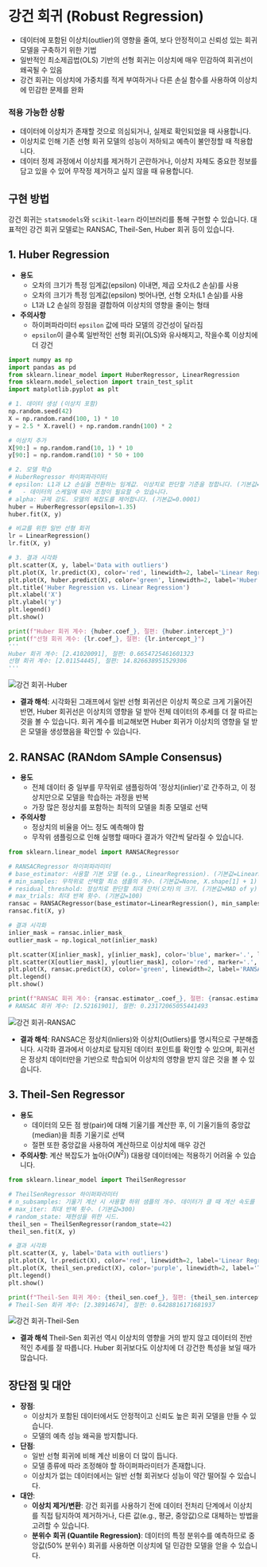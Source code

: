 # 강건 회귀 (Robust Regression)

- 데이터에 포함된 이상치(outlier)의 영향을 줄여, 보다 안정적이고 신뢰성 있는 회귀 모델을 구축하기 위한 기법
- 일반적인 최소제곱법(OLS) 기반의 선형 회귀는 이상치에 매우 민감하여 회귀선이 왜곡될 수 있음
- 강건 회귀는 이상치에 가중치를 적게 부여하거나 다른 손실 함수를 사용하여 이상치에 민감한 문제를 완화

### 적용 가능한 상황
- 데이터에 이상치가 존재할 것으로 의심되거나, 실제로 확인되었을 때 사용합니다.
- 이상치로 인해 기존 선형 회귀 모델의 성능이 저하되고 예측이 불안정할 때 적용합니다.
- 데이터 정제 과정에서 이상치를 제거하기 곤란하거나, 이상치 자체도 중요한 정보를 담고 있을 수 있어 무작정 제거하고 싶지 않을 때 유용합니다.

## 구현 방법
강건 회귀는 `statsmodels`와 `scikit-learn` 라이브러리를 통해 구현할 수 있습니다. 대표적인 강건 회귀 모델로는 RANSAC, Theil-Sen, Huber 회귀 등이 있습니다.

## 1. Huber Regression
- **용도**
    - 오차의 크기가 특정 임계값(epsilon) 이내면, 제곱 오차(L2 손실)를 사용
    - 오차의 크기가 특정 임계값(epsilon) 벗어나면, 선형 오차(L1 손실)를 사용
    - L1과 L2 손실의 장점을 결합하여 이상치의 영향을 줄이는 형태
- **주의사항**
    - 하이퍼파라미터 `epsilon` 값에 따라 모델의 강건성이 달라짐
    - `epsilon`이 클수록 일반적인 선형 회귀(OLS)와 유사해지고, 작을수록 이상치에 더 강건

```python
import numpy as np
import pandas as pd
from sklearn.linear_model import HuberRegressor, LinearRegression
from sklearn.model_selection import train_test_split
import matplotlib.pyplot as plt

# 1. 데이터 생성 (이상치 포함)
np.random.seed(42)
X = np.random.rand(100, 1) * 10
y = 2.5 * X.ravel() + np.random.randn(100) * 2

# 이상치 추가
X[90:] = np.random.rand(10, 1) * 10
y[90:] = np.random.rand(10) * 50 + 100

# 2. 모델 학습
# HuberRegressor 하이퍼파라미터
# epsilon: L1과 L2 손실을 전환하는 임계값. 이상치로 판단할 기준을 정합니다. (기본값=1.35)
#   - 데이터의 스케일에 따라 조정이 필요할 수 있습니다.
# alpha: 규제 강도. 모델의 복잡도를 제어합니다. (기본값=0.0001)
huber = HuberRegressor(epsilon=1.35)
huber.fit(X, y)

# 비교를 위한 일반 선형 회귀
lr = LinearRegression()
lr.fit(X, y)

# 3. 결과 시각화
plt.scatter(X, y, label='Data with outliers')
plt.plot(X, lr.predict(X), color='red', linewidth=2, label='Linear Regression')
plt.plot(X, huber.predict(X), color='green', linewidth=2, label='Huber Regression')
plt.title('Huber Regression vs. Linear Regression')
plt.xlabel('X')
plt.ylabel('y')
plt.legend()
plt.show()

print(f"Huber 회귀 계수: {huber.coef_}, 절편: {huber.intercept_}")
print(f"선형 회귀 계수: {lr.coef_}, 절편: {lr.intercept_}")
'''
Huber 회귀 계수: [2.41020091], 절편: 0.6654725461601323
선형 회귀 계수: [2.01154445], 절편: 14.826638951529306
'''
```
![강건 회귀-Huber](<강건 회귀-Huber.png>)

- **결과 해석**: 시각화된 그래프에서 일반 선형 회귀선은 이상치 쪽으로 크게 기울어진 반면, Huber 회귀선은 이상치의 영향을 덜 받아 전체 데이터의 추세를 더 잘 따르는 것을 볼 수 있습니다. 회귀 계수를 비교해보면 Huber 회귀가 이상치의 영향을 덜 받은 모델을 생성했음을 확인할 수 있습니다.

## 2. RANSAC (RANdom SAmple Consensus)
- **용도**
    - 전체 데이터 중 일부를 무작위로 샘플링하여 '정상치(inlier)'로 간주하고, 이 정상치만으로 모델을 학습하는 과정을 반복
    - 가장 많은 정상치를 포함하는 최적의 모델을 최종 모델로 선택
- **주의사항**
    - 정상치의 비율을 어느 정도 예측해야 함
    - 무작위 샘플링으로 인해 실행할 때마다 결과가 약간씩 달라질 수 있습니다.

```python
from sklearn.linear_model import RANSACRegressor

# RANSACRegressor 하이퍼파라미터
# base_estimator: 사용할 기본 모델 (e.g., LinearRegression). (기본값=LinearRegression())
# min_samples: 무작위로 선택할 최소 샘플의 개수. (기본값=None, X.shape[1] + 1)
# residual_threshold: 정상치로 판단할 최대 잔차(오차)의 크기. (기본값=MAD of y)
# max_trials: 최대 반복 횟수. (기본값=100)
ransac = RANSACRegressor(base_estimator=LinearRegression(), min_samples=50, residual_threshold=5.0, random_state=42)
ransac.fit(X, y)

# 결과 시각화
inlier_mask = ransac.inlier_mask_
outlier_mask = np.logical_not(inlier_mask)

plt.scatter(X[inlier_mask], y[inlier_mask], color='blue', marker='.', label='Inliers')
plt.scatter(X[outlier_mask], y[outlier_mask], color='red', marker='.', label='Outliers')
plt.plot(X, ransac.predict(X), color='green', linewidth=2, label='RANSAC Regressor')
plt.legend()
plt.show()

print(f"RANSAC 회귀 계수: {ransac.estimator_.coef_}, 절편: {ransac.estimator_.intercept_}")
# RANSAC 회귀 계수: [2.52161901], 절편: 0.23172065055441493
```
![강건 회귀-RANSAC](<강건 회귀-RANSAC.png>)

- **결과 해석**: RANSAC은 정상치(Inliers)와 이상치(Outliers)를 명시적으로 구분해줍니다. 시각화 결과에서 이상치로 탐지된 데이터 포인트를 확인할 수 있으며, 회귀선은 정상치 데이터만을 기반으로 학습되어 이상치의 영향을 받지 않은 것을 볼 수 있습니다.

## 3. Theil-Sen Regressor
- **용도**
    - 데이터의 모든 점 쌍(pair)에 대해 기울기를 계산한 후, 이 기울기들의 중앙값(median)을 최종 기울기로 선택
    - 절편 또한 중앙값을 사용하여 계산하므로 이상치에 매우 강건
- **주의사항**: 계산 복잡도가 높아($O(N^2)$) 대용량 데이터에는 적용하기 어려울 수 있습니다.

```python
from sklearn.linear_model import TheilSenRegressor

# TheilSenRegressor 하이퍼파라미터
# n_subsamples: 기울기 계산 시 사용할 하위 샘플의 개수. 데이터가 클 때 계산 속도를 높이기 위해 사용. (기본값=n_samples)
# max_iter: 최대 반복 횟수. (기본값=300)
# random_state: 재현성을 위한 시드.
theil_sen = TheilSenRegressor(random_state=42)
theil_sen.fit(X, y)

# 결과 시각화
plt.scatter(X, y, label='Data with outliers')
plt.plot(X, lr.predict(X), color='red', linewidth=2, label='Linear Regression')
plt.plot(X, theil_sen.predict(X), color='purple', linewidth=2, label='Theil-Sen Regressor')
plt.legend()
plt.show()

print(f"Theil-Sen 회귀 계수: {theil_sen.coef_}, 절편: {theil_sen.intercept_}")
# Theil-Sen 회귀 계수: [2.38914674], 절편: 0.6428816171681937
```
![강건 회귀-Theil-Sen](<강건 회귀-Theil-Sen.png>)

- **결과 해석** Theil-Sen 회귀선 역시 이상치의 영향을 거의 받지 않고 데이터의 전반적인 추세를 잘 따릅니다. Huber 회귀보다도 이상치에 더 강건한 특성을 보일 때가 많습니다.

## 장단점 및 대안
- **장점**:
    - 이상치가 포함된 데이터에서도 안정적이고 신뢰도 높은 회귀 모델을 만들 수 있습니다.
    - 모델의 예측 성능 왜곡을 방지합니다.
- **단점**:
    - 일반 선형 회귀에 비해 계산 비용이 더 많이 듭니다.
    - 모델 종류에 따라 조정해야 할 하이퍼파라미터가 존재합니다.
    - 이상치가 없는 데이터에서는 일반 선형 회귀보다 성능이 약간 떨어질 수 있습니다.
- **대안**:
    - **이상치 제거/변환**: 강건 회귀를 사용하기 전에 데이터 전처리 단계에서 이상치를 직접 탐지하여 제거하거나, 다른 값(e.g., 평균, 중앙값)으로 대체하는 방법을 고려할 수 있습니다.
    - **분위수 회귀 (Quantile Regression)**: 데이터의 특정 분위수를 예측하므로 중앙값(50% 분위수) 회귀를 사용하면 이상치에 덜 민감한 모델을 얻을 수 있습니다.
